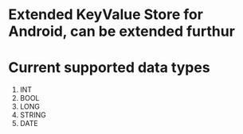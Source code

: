 # Extended KeyValue Store for Android, can be extended furthur
# Current supported data types
1. INT
2. BOOL
3. LONG
4. STRING
5. DATE

